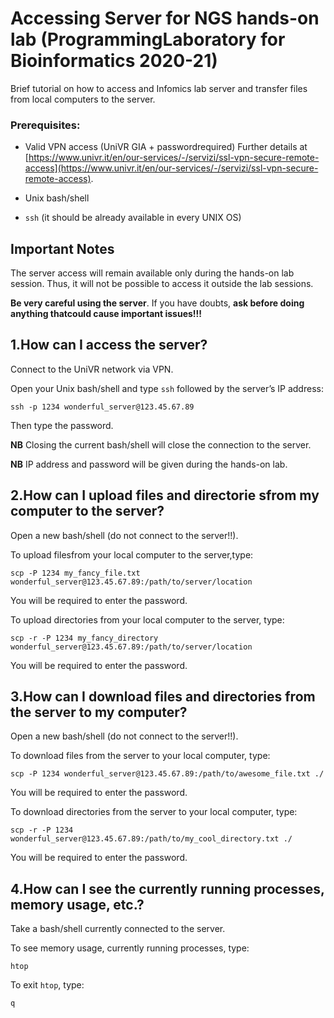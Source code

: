 # Accessing Server for NGS hands-on lab (ProgrammingLaboratory for Bioinformatics 2020-21)

Brief tutorial on how to access and Infomics lab server and transfer files from local computers to the server.

### Prerequisites:

- Valid VPN access (UniVR GIA + passwordrequired) Further details at [https://www.univr.it/en/our-services/-/servizi/ssl-vpn-secure-remote-access](https://www.univr.it/en/our-services/-/servizi/ssl-vpn-secure-remote-access).

- Unix bash/shell

- ```ssh``` (it should be already available in every UNIX OS)

## Important Notes

The server access will remain available only during the hands-on lab session. Thus, it will not be possible to access it outside the lab sessions. 

**Be very careful using the server**. If you have doubts, **ask before doing anything thatcould cause important issues!!!** 

## 1.How can I access the server?

Connect to the UniVR network via VPN. 

Open your Unix bash/shell and type ```ssh``` followed by the server’s IP address:

```ssh -p 1234 wonderful_server@123.45.67.89```

Then type the password.

**NB** Closing the current bash/shell will close the connection to the server. 

**NB** IP address and password will be given during the hands-on lab.

## 2.How can I upload files and directorie sfrom my computer to the server?

Open a new bash/shell (do not connect to the server!!).

To upload filesfrom your local computer to the server,type:

```scp -P 1234 my_fancy_file.txt wonderful_server@123.45.67.89:/path/to/server/location```

You will be required to enter the password. 

To upload directories from your local computer to the server, type:

```scp -r -P 1234 my_fancy_directory wonderful_server@123.45.67.89:/path/to/server/location```

You will be required to enter the password.

## 3.How can I download files and directories from the server to my computer?

Open a new bash/shell (do not connect to the server!!).

To download files from the server to your local computer, type:

```scp -P 1234 wonderful_server@123.45.67.89:/path/to/awesome_file.txt ./```

You will be required to enter the password.

To download directories from the server to your local computer, type:

```scp -r -P 1234 wonderful_server@123.45.67.89:/path/to/my_cool_directory.txt ./```

You will be required to enter the password.

## 4.How can I see the currently running processes, memory usage, etc.?

Take a bash/shell currently connected to the server. 

To see memory usage, currently running processes, type:

```htop```

To exit ```htop```, type:

```q```
